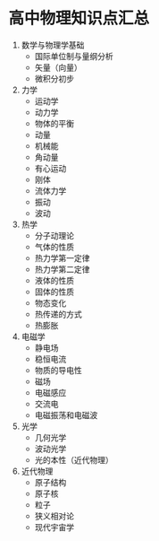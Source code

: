 # 高中物理知识点汇总

1. 数学与物理学基础
    - 国际单位制与量纲分析
    - 矢量（向量）
    - 微积分初步
2. 力学
    - 运动学
    - 动力学
    - 物体的平衡
    - 动量
    - 机械能
    - 角动量
    - 有心运动
    - 刚体
    - 流体力学
    - 振动
    - 波动
3. 热学
    - 分子动理论
    - 气体的性质
    - 热力学第一定律
    - 热力学第二定律
    - 液体的性质
    - 固体的性质
    - 物态变化
    - 热传递的方式
    - 热膨胀
4. 电磁学
    - 静电场
    - 稳恒电流
    - 物质的导电性
    - 磁场
    - 电磁感应
    - 交流电
    - 电磁振荡和电磁波
5. 光学
    - 几何光学
    - 波动光学
    - 光的本性（近代物理）
6. 近代物理
    - 原子结构
    - 原子核
    - 粒子
    - 狭义相对论
    - 现代宇宙学
